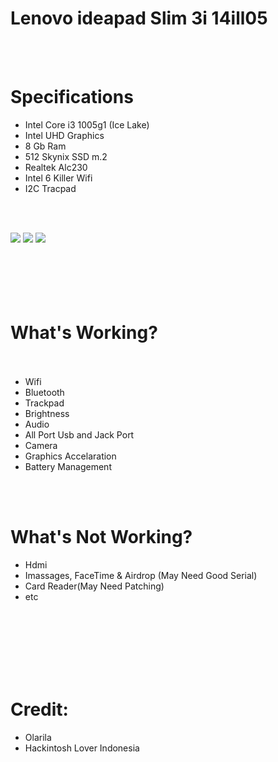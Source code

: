 # Lenovo ideapad Slim 3i 14ill05
<br/><br/>
# Specifications
- Intel Core i3 1005g1 (Ice Lake)
- Intel UHD Graphics
- 8 Gb Ram
- 512 Skynix SSD m.2
- Realtek Alc230
- Intel 6 Killer Wifi
- I2C Tracpad

<br/><br/>

![](https://user-images.githubusercontent.com/58174204/121806170-5d1d9780-cc81-11eb-959f-4270547616e5.png)
![](https://user-images.githubusercontent.com/58174204/121806091-02843b80-cc81-11eb-8081-a6c752b95e52.png)
![](https://user-images.githubusercontent.com/58174204/121806099-0e6ffd80-cc81-11eb-9fbf-f372c055ff21.png)
<br/><br/>
<br/><br/>
<br/><br/>

# What's Working?<br/><br/>
- Wifi
- Bluetooth
- Trackpad
- Brightness
- Audio
- All Port Usb and Jack Port
- Camera
- Graphics Accelaration
- Battery Management

<br/><br/>


# What's Not Working?
- Hdmi
- Imassages, FaceTime & Airdrop (May Need Good Serial)
- Card Reader(May Need Patching)
- etc

<br/><br/>
<br/><br/>
<br/><br/>

# Credit:
- Olarila
- Hackintosh Lover Indonesia
